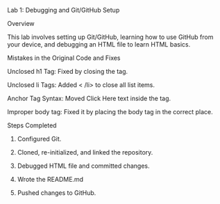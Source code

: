 Lab 1: Debugging and Git/GitHub Setup

Overview

This lab involves setting up Git/GitHub, learning how to use GitHub from your device, and debugging an HTML file to learn HTML basics.

Mistakes in the Original Code and Fixes

Unclosed h1 Tag: Fixed by closing the tag.

Unclosed li Tags: Added < /li> to close all list items.

Anchor Tag Syntax: Moved Click Here text inside the <a> tag.

Improper body tag: Fixed it by placing the body tag in the correct place.

Steps Completed

1. Configured Git.

2. Cloned, re-initialized, and linked the repository.

3. Debugged HTML file and committed changes.

4. Wrote the README.md

5. Pushed changes to GitHub.

